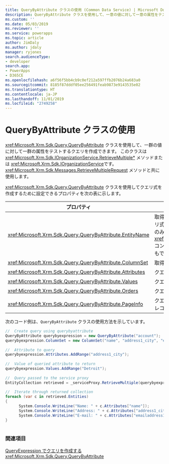 ```yaml
---
title: QueryByAttribute クラスの使用 (Common Data Service) | Microsoft Docs
description: QueryByAttribute クラスを使用して、一意の値に対して一意の属性をテストするクエリを作成できます。
ms.custom: ''
ms.date: 05/03/2019
ms.reviewer: ''
ms.service: powerapps
ms.topic: article
author: JimDaly
ms.author: jdaly
manager: ryjones
search.audienceType:
- developer
search.app:
- PowerApps
- D365CE
ms.openlocfilehash: a6f56f5bb4cb9c0ef212a597ffb2076b24a683a0
ms.sourcegitcommit: 8185f87dddf05ee256491feab9873e9143535e02
ms.translationtype: HT
ms.contentlocale: ja-JP
ms.lasthandoff: 11/01/2019
ms.locfileid: "2749258"
---
```

# <a name="use-the-querybyattribute-class"></a>QueryByAttribute クラスの使用

<xref:Microsoft.Xrm.Sdk.Query.QueryByAttribute> クラスを使用して、一群の値に対して一群の属性をテストするクエリを作成できます。 このクラスは <xref:Microsoft.Xrm.Sdk.IOrganizationService.RetrieveMultiple*> メソッドまたは <xref:Microsoft.Xrm.Sdk.IOrganizationService>です。<xref:Microsoft.Xrm.Sdk.Messages.RetrieveMultipleRequest>  メソッドと共に使用します。
  
 <xref:Microsoft.Xrm.Sdk.Query.QueryByAttribute> クラスを使用してクエリ式を作成するために設定できるプロパティを次の表に示します。  
  
|プロパティ|説明|  
|--------------|-----------------|  
|<xref:Microsoft.Xrm.Sdk.Query.QueryByAttribute.EntityName>|取得するエンティティの種類を指定します。 クエリ式では、1 種類のエンティティのコレクションのみ取得できます。 <xref:Microsoft.Xrm.Sdk.Query.QueryExpression> コンストラクターを使用して、この値を渡すこともできます。|  
|<xref:Microsoft.Xrm.Sdk.Query.QueryByAttribute.ColumnSet>|取得する一連の属性 (列) を指定します。|  
|<xref:Microsoft.Xrm.Sdk.Query.QueryByAttribute.Attributes>|クエリ内で選択された一群の属性を指定します。|  
|<xref:Microsoft.Xrm.Sdk.Query.QueryByAttribute.Values>|クエリの実行時に検索する属性値を指定します。|  
|<xref:Microsoft.Xrm.Sdk.Query.QueryByAttribute.Orders>|クエリでレコードを返す順序を指定します。|  
|<xref:Microsoft.Xrm.Sdk.Query.QueryByAttribute.PageInfo>|クエリで返されるページ数、およびページごとのレコード数を指定します。|  
  
 次のコード例は、`QueryByAttribute` クラスの使用方法を示しています。  
  
```csharp  
//  Create query using querybyattribute      
QueryByAttribute querybyexpression = new QueryByAttribute("account");      
querybyexpression.ColumnSet = new ColumnSet("name", "address1_city", "emailaddress1");  
  
//  Attribute to query      
querybyexpression.Attributes.AddRange("address1_city");  
  
//  Value of queried attribute to return      
querybyexpression.Values.AddRange("Detroit");      
  
//  Query passed to the service proxy      
EntityCollection retrieved = _serviceProxy.RetrieveMultiple(querybyexpression);     
  
//  Iterate through returned collection      
foreach (var c in retrieved.Entities)      
{  
      System.Console.WriteLine("Name: " + c.Attributes["name"]);  
      System.Console.WriteLine("Address: " + c.Attributes["address1_city"]);        
      System.Console.WriteLine("E-mail: " + c.Attributes["emailaddress1"]);      
}  
  
```  
  
### <a name="see-also"></a>関連項目  
 [QueryExpression でクエリを作成する](build-queries-with-queryexpression.md)   
 <xref:Microsoft.Xrm.Sdk.Query.QueryByAttribute>